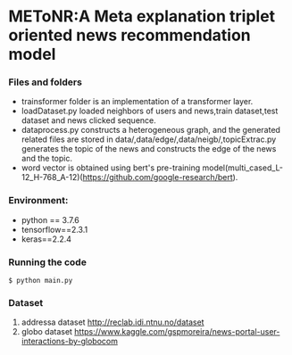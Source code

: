# METoNR:A Meta explanation triplet oriented news recommendation model
### Files and folders

* trainsformer folder is an implementation of a transformer layer.
* loadDataset.py loaded neighbors of users and news,train dataset,test dataset and news clicked sequence.
* dataprocess.py constructs a heterogeneous graph, and the generated related files are stored in data/,data/edge/,data/neigb/,topicExtrac.py generates the topic of the news and constructs the edge of the news and the topic.
* word vector is obtained using bert's pre-training model(multi_cased_L-12_H-768_A-12)(https://github.com/google-research/bert).

### Environment:
* python == 3.7.6
* tensorflow==2.3.1
* keras==2.2.4
### Running the code
```
$ python main.py
```
### Dataset
1. addressa dataset http://reclab.idi.ntnu.no/dataset
2. globo dataset https://www.kaggle.com/gspmoreira/news-portal-user-interactions-by-globocom
